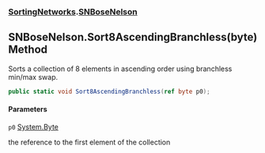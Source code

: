 ### [SortingNetworks](SortingNetworks.md 'SortingNetworks').[SNBoseNelson](SortingNetworks.SNBoseNelson.md 'SortingNetworks.SNBoseNelson')

## SNBoseNelson.Sort8AscendingBranchless(byte) Method

Sorts a collection of 8 elements in ascending order using branchless min/max swap.

```csharp
public static void Sort8AscendingBranchless(ref byte p0);
```
#### Parameters

<a name='SortingNetworks.SNBoseNelson.Sort8AscendingBranchless(byte).p0'></a>

`p0` [System.Byte](https://docs.microsoft.com/en-us/dotnet/api/System.Byte 'System.Byte')

the reference to the first element of the collection